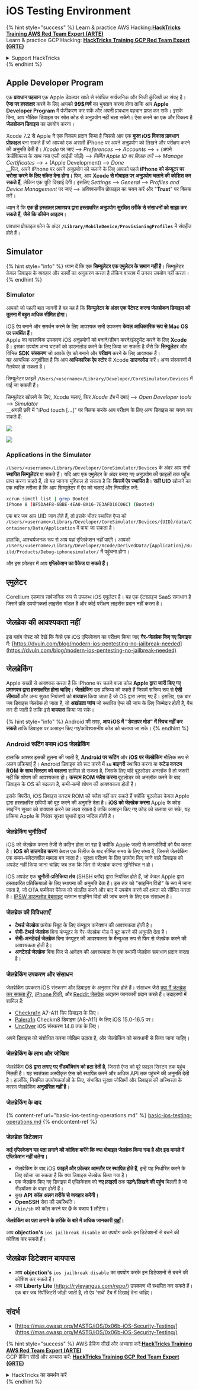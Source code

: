 # iOS Testing Environment

{% hint style="success" %}
Learn & practice AWS Hacking:<img src="../../.gitbook/assets/arte.png" alt="" data-size="line">[**HackTricks Training AWS Red Team Expert (ARTE)**](https://training.hacktricks.xyz/courses/arte)<img src="../../.gitbook/assets/arte.png" alt="" data-size="line">\
Learn & practice GCP Hacking: <img src="../../.gitbook/assets/grte.png" alt="" data-size="line">[**HackTricks Training GCP Red Team Expert (GRTE)**<img src="../../.gitbook/assets/grte.png" alt="" data-size="line">](https://training.hacktricks.xyz/courses/grte)

<details>

<summary>Support HackTricks</summary>

* Check the [**subscription plans**](https://github.com/sponsors/carlospolop)!
* **Join the** 💬 [**Discord group**](https://discord.gg/hRep4RUj7f) or the [**telegram group**](https://t.me/peass) or **follow** us on **Twitter** 🐦 [**@hacktricks\_live**](https://twitter.com/hacktricks\_live)**.**
* **Share hacking tricks by submitting PRs to the** [**HackTricks**](https://github.com/carlospolop/hacktricks) and [**HackTricks Cloud**](https://github.com/carlospolop/hacktricks-cloud) github repos.

</details>
{% endhint %}

## Apple Developer Program

एक **प्रावधान पहचान** एक Apple डेवलपर खाते से संबंधित सार्वजनिक और निजी कुंजियों का संग्रह है। **ऐप्स पर हस्ताक्षर** करने के लिए आपको **99$/वर्ष** का भुगतान करना होगा ताकि आप **Apple Developer Program** में पंजीकरण कर सकें और अपनी प्रावधान पहचान प्राप्त कर सकें। इसके बिना, आप भौतिक डिवाइस पर स्रोत कोड से अनुप्रयोग नहीं चला सकेंगे। ऐसा करने का एक और विकल्प है **जेलब्रोकन डिवाइस** का उपयोग करना।

Xcode 7.2 से Apple ने एक विकल्प प्रदान किया है जिससे आप एक **मुफ्त iOS विकास प्रावधान प्रोफ़ाइल** बना सकते हैं जो आपको एक असली iPhone पर अपने अनुप्रयोग को लिखने और परीक्षण करने की अनुमति देती है। _Xcode_ पर जाएं --> _Preferences_ --> _Accounts_ --> _+_ (अपने क्रेडेंशियल्स के साथ नया एप्ली आईडी जोड़ें) --> _निर्मित Apple ID पर क्लिक करें_ --> _Manage Certificates_ --> _+_ (Apple Development) --> _Done_\
\_\_फिर, अपने iPhone पर अपने अनुप्रयोग को चलाने के लिए आपको पहले **iPhone को कंप्यूटर पर भरोसा करने के लिए संकेत देना होगा।** फिर, आप **Xcode से मोबाइल पर अनुप्रयोग चलाने की कोशिश कर सकते हैं,** लेकिन एक त्रुटि दिखाई देगी। इसलिए _Settings_ --> _General_ --> _Profiles and Device Management_ पर जाएं --> अविश्वसनीय प्रोफ़ाइल का चयन करें और "**Trust**" पर क्लिक करें।

ध्यान दें कि **एक ही हस्ताक्षर प्रमाणपत्र द्वारा हस्ताक्षरित अनुप्रयोग सुरक्षित तरीके से संसाधनों को साझा कर सकते हैं, जैसे कि कीचेन आइटम**।

प्रावधान प्रोफाइल फोन के अंदर **`/Library/MobileDevice/ProvisioningProfiles`** में संग्रहीत होते हैं।

## **Simulator**

{% hint style="info" %}
ध्यान दें कि एक **सिम्युलेटर एक एमुलेटर के समान नहीं है**। सिम्युलेटर केवल डिवाइस के व्यवहार और कार्यों का अनुकरण करता है लेकिन वास्तव में उनका उपयोग नहीं करता।
{% endhint %}

### **Simulator**

आपको जो पहली बात जाननी है वह यह है कि **सिम्युलेटर के अंदर एक पेंटेस्ट करना जेलब्रोकन डिवाइस की तुलना में बहुत अधिक सीमित होगा**।

iOS ऐप बनाने और समर्थन करने के लिए आवश्यक सभी उपकरण **केवल आधिकारिक रूप से Mac OS पर समर्थित हैं**।\
Apple का वास्तविक उपकरण iOS अनुप्रयोगों को बनाने/डीबग करने/इंस्ट्रूमेंट करने के लिए **Xcode** है। इसका उपयोग अन्य घटकों को डाउनलोड करने के लिए किया जा सकता है जैसे कि **सिम्युलेटर** और विभिन्न **SDK** **संस्करण** जो आपके ऐप को बनाने और **परीक्षण** करने के लिए आवश्यक हैं।\
यह अत्यधिक अनुशंसित है कि आप **आधिकारिक ऐप स्टोर** से Xcode **डाउनलोड** करें। अन्य संस्करणों में मैलवेयर हो सकता है।

सिम्युलेटर फ़ाइलें `/Users/<username>/Library/Developer/CoreSimulator/Devices` में पाई जा सकती हैं।

सिम्युलेटर खोलने के लिए, Xcode चलाएं, फिर _Xcode टैब_ में दबाएं --> _Open Developer tools_ --> _Simulator_\
\_\_अगली छवि में "iPod touch \[...\]" पर क्लिक करके आप परीक्षण के लिए अन्य डिवाइस का चयन कर सकते हैं:

![](<../../.gitbook/assets/image (270).png>)

![](<../../.gitbook/assets/image (520).png>)

### Applications in the Simulator

`/Users/<username>/Library/Developer/CoreSimulator/Devices` के अंदर आप सभी **स्थापित सिम्युलेटर** पा सकते हैं। यदि आप एक एमुलेटर के अंदर बनाए गए अनुप्रयोग की फ़ाइलों तक पहुँच प्राप्त करना चाहते हैं, तो यह जानना मुश्किल हो सकता है कि **किसमें ऐप स्थापित है**। **सही UID** खोजने का एक त्वरित तरीका है कि आप सिम्युलेटर में ऐप को चलाएं और निष्पादित करें:
```bash
xcrun simctl list | grep Booted
iPhone 8 (BF5DA4F8-6BBE-4EA0-BA16-7E3AFD16C06C) (Booted)
```
एक बार जब आप UID जान लेते हैं, तो इसके भीतर स्थापित ऐप्स को `/Users/<username>/Library/Developer/CoreSimulator/Devices/{UID}/data/Containers/Data/Application` में पाया जा सकता है।

हालांकि, आश्चर्यजनक रूप से आप यहां एप्लिकेशन नहीं पाएंगे। आपको `/Users/<username>/Library/Developer/Xcode/DerivedData/{Application}/Build/Products/Debug-iphonesimulator/` में पहुंचना होगा।

और इस फ़ोल्डर में आप **एप्लिकेशन का पैकेज पा सकते हैं।**

## एमुलेटर

Corellium एकमात्र सार्वजनिक रूप से उपलब्ध iOS एमुलेटर है। यह एक एंटरप्राइज SaaS समाधान है जिसमें प्रति उपयोगकर्ता लाइसेंस मॉडल है और कोई परीक्षण लाइसेंस प्रदान नहीं करता है।

## जेलब्रेक की आवश्यकता नहीं

इस ब्लॉग पोस्ट को देखें कि कैसे एक iOS एप्लिकेशन का परीक्षण किया जाए **गैर-जेलब्रेक किए गए डिवाइस** में: [https://dvuln.com/blog/modern-ios-pentesting-no-jailbreak-needed](https://dvuln.com/blog/modern-ios-pentesting-no-jailbreak-needed)

## जेलब्रेकिंग

Apple सख्ती से आवश्यक करता है कि iPhone पर चलने वाला कोड **Apple द्वारा जारी किए गए प्रमाणपत्र द्वारा हस्ताक्षरित होना चाहिए**। **जेलब्रेकिंग** उस प्रक्रिया को कहते हैं जिसमें सक्रिय रूप से **ऐसी सीमाओं** और अन्य सुरक्षा नियंत्रणों को **बायपास** किया जाता है जो OS द्वारा लगाए गए हैं। इसलिए, एक बार जब डिवाइस जेलब्रेक हो जाता है, तो **अखंडता जांच** जो स्थापित ऐप्स की जांच के लिए जिम्मेदार होती है, पैच कर दी जाती है ताकि इसे **बायपास** किया जा सके।

{% hint style="info" %}
Android की तरह, **आप iOS में "डेवलपर मोड" में स्विच नहीं कर सकते** ताकि डिवाइस पर असाइन किए गए/अविश्वसनीय कोड को चलाया जा सके।
{% endhint %}

### Android रूटिंग बनाम iOS जेलब्रेकिंग

हालांकि अक्सर इसकी तुलना की जाती है, **Android पर रूटिंग** और **iOS पर जेलब्रेकिंग** मौलिक रूप से अलग प्रक्रियाएं हैं। Android डिवाइस को रूट करने में **`su` बाइनरी** स्थापित करना या **रूटेड कस्टम ROM के साथ सिस्टम को बदलना** शामिल हो सकता है, जिसके लिए यदि बूटलोडर अनलॉक है तो जरूरी नहीं कि शोषण की आवश्यकता हो। **कस्टम ROM फ्लैश करना** बूटलोडर को अनलॉक करने के बाद डिवाइस के OS को बदलता है, कभी-कभी शोषण की आवश्यकता होती है।

इसके विपरीत, iOS डिवाइस कस्टम ROM को फ्लैश नहीं कर सकते हैं क्योंकि बूटलोडर केवल Apple द्वारा हस्ताक्षरित छवियों को बूट करने की अनुमति देता है। **iOS को जेलब्रेक करना** Apple के कोड साइनिंग सुरक्षा को बायपास करने का लक्ष्य रखता है ताकि असाइन किए गए कोड को चलाया जा सके, यह प्रक्रिया Apple के निरंतर सुरक्षा सुधारों द्वारा जटिल होती है।

### जेलब्रेकिंग चुनौतियाँ

iOS को जेलब्रेक करना तेजी से कठिन होता जा रहा है क्योंकि Apple जल्दी से कमजोरियों को पैच करता है। **iOS को डाउनग्रेड करना** केवल एक रिलीज के बाद सीमित समय के लिए संभव है, जिससे जेलब्रेकिंग एक समय-संवेदनशील मामला बन जाता है। सुरक्षा परीक्षण के लिए उपयोग किए जाने वाले डिवाइस को अपडेट नहीं किया जाना चाहिए जब तक कि फिर से जेलब्रेक करना सुनिश्चित न हो।

iOS अपडेट एक **चुनौती-प्रतिक्रिया तंत्र** (SHSH ब्लॉब) द्वारा नियंत्रित होते हैं, जो केवल Apple द्वारा हस्ताक्षरित प्रतिक्रियाओं के लिए स्थापना की अनुमति देता है। इस तंत्र को "साइनिंग विंडो" के रूप में जाना जाता है, जो OTA फर्मवेयर पैकेज को संग्रहीत करने और बाद में उपयोग करने की क्षमता को सीमित करता है। [IPSW डाउनलोड वेबसाइट](https://ipsw.me) वर्तमान साइनिंग विंडो की जांच करने के लिए एक संसाधन है।

### जेलब्रेक की विविधताएँ

* **टेथर्ड जेलब्रेक** प्रत्येक रिबूट के लिए कंप्यूटर कनेक्शन की आवश्यकता होती है।
* **सेमी-टेथर्ड जेलब्रेक** बिना कंप्यूटर के गैर-जेलब्रेक मोड में बूट करने की अनुमति देता है।
* **सेमी-अनटेदर्ड जेलब्रेक** बिना कंप्यूटर की आवश्यकता के मैन्युअल रूप से फिर से जेलब्रेक करने की आवश्यकता होती है।
* **अनटेदर्ड जेलब्रेक** बिना फिर से आवेदन की आवश्यकता के एक स्थायी जेलब्रेक समाधान प्रदान करता है।

### जेलब्रेकिंग उपकरण और संसाधन

जेलब्रेकिंग उपकरण iOS संस्करण और डिवाइस के अनुसार भिन्न होते हैं। संसाधन जैसे [क्या मैं जेलब्रेक कर सकता हूँ?](https://canijailbreak.com), [iPhone विकी](https://www.theiphonewiki.com), और [Reddit जेलब्रेक](https://www.reddit.com/r/jailbreak/) अद्यतन जानकारी प्रदान करते हैं। उदाहरणों में शामिल हैं:

* [Checkra1n](https://checkra.in/) A7-A11 चिप डिवाइस के लिए।
* [Palera1n](https://palera.in/) Checkm8 डिवाइस (A8-A11) के लिए iOS 15.0-16.5 पर।
* [Unc0ver](https://unc0ver.dev/) iOS संस्करण 14.8 तक के लिए।

अपने डिवाइस को संशोधित करना जोखिम उठाता है, और जेलब्रेकिंग को सावधानी से किया जाना चाहिए।

### जेलब्रेकिंग के लाभ और जोखिम

जेलब्रेकिंग **OS द्वारा लगाए गए सैंडबॉक्सिंग को हटा देती है**, जिससे ऐप्स को पूरे फ़ाइल सिस्टम तक पहुंच मिलती है। यह स्वतंत्रता अस्वीकृत ऐप्स को स्थापित करने और अधिक API तक पहुंचने की अनुमति देती है। हालाँकि, नियमित उपयोगकर्ताओं के लिए, संभावित सुरक्षा जोखिमों और डिवाइस की अस्थिरता के कारण जेलब्रेकिंग **अनुशंसित नहीं है**।

### **जेलब्रेकिंग के बाद**

{% content-ref url="basic-ios-testing-operations.md" %}
[basic-ios-testing-operations.md](basic-ios-testing-operations.md)
{% endcontent-ref %}

### **जेलब्रेक डिटेक्शन**

**कई एप्लिकेशन यह पता लगाने की कोशिश करेंगे कि क्या मोबाइल जेलब्रेक किया गया है और इस मामले में एप्लिकेशन नहीं चलेगा।**

* जेलब्रेकिंग के बाद iOS **फाइलें और फ़ोल्डर आमतौर पर स्थापित होते हैं**, इन्हें यह निर्धारित करने के लिए खोजा जा सकता है कि क्या डिवाइस जेलब्रेक किया गया है।
* एक जेलब्रेक किए गए डिवाइस में एप्लिकेशन को **नए फ़ाइलों** तक **पढ़ने/लिखने की पहुंच** मिलती है जो सैंडबॉक्स के बाहर होती हैं।
* कुछ **API** **कॉल** **अलग तरीके से व्यवहार करेंगी।**
* **OpenSSH** सेवा की उपस्थिति।
* `/bin/sh` को कॉल करने पर **0** के बजाय **1** लौटेगा।

**जेलब्रेकिंग का पता लगाने के तरीके के बारे में अधिक जानकारी** [**यहाँ**](https://www.trustwave.com/en-us/resources/blogs/spiderlabs-blog/jailbreak-detection-methods/)**।**

आप **objection's** `ios jailbreak disable` का उपयोग करके इन डिटेक्शनों से बचने की कोशिश कर सकते हैं।

## **जेलब्रेक डिटेक्शन बायपास**

* आप **objection's** `ios jailbreak disable` का उपयोग करके इन डिटेक्शनों से बचने की कोशिश कर सकते हैं।
* आप **Liberty Lite** (https://ryleyangus.com/repo/) उपकरण भी स्थापित कर सकते हैं। एक बार जब रिपॉजिटरी जोड़ी जाती है, तो ऐप 'सर्च' टैब में दिखाई देना चाहिए।

## संदर्भ

* [https://mas.owasp.org/MASTG/iOS/0x06b-iOS-Security-Testing/](https://mas.owasp.org/MASTG/iOS/0x06b-iOS-Security-Testing/)

{% hint style="success" %}
AWS हैकिंग सीखें और अभ्यास करें:<img src="../../.gitbook/assets/arte.png" alt="" data-size="line">[**HackTricks Training AWS Red Team Expert (ARTE)**](https://training.hacktricks.xyz/courses/arte)<img src="../../.gitbook/assets/arte.png" alt="" data-size="line">\
GCP हैकिंग सीखें और अभ्यास करें: <img src="../../.gitbook/assets/grte.png" alt="" data-size="line">[**HackTricks Training GCP Red Team Expert (GRTE)**<img src="../../.gitbook/assets/grte.png" alt="" data-size="line">](https://training.hacktricks.xyz/courses/grte)

<details>

<summary>HackTricks का समर्थन करें</summary>

* [**सदस्यता योजनाएँ**](https://github.com/sponsors/carlospolop) देखें!
* **हमारे साथ जुड़ें** 💬 [**Discord समूह**](https://discord.gg/hRep4RUj7f) या [**टेलीग्राम समूह**](https://t.me/peass) या **हमें** **Twitter** 🐦 [**@hacktricks\_live**](https://twitter.com/hacktricks\_live)** पर फॉलो करें।**
* हैकिंग ट्रिक्स साझा करें और [**HackTricks**](https://github.com/carlospolop/hacktricks) और [**HackTricks Cloud**](https://github.com/carlospolop/hacktricks-cloud) गिटहब रिपॉजिटरी में PR सबमिट करें।

</details>
{% endhint %}
